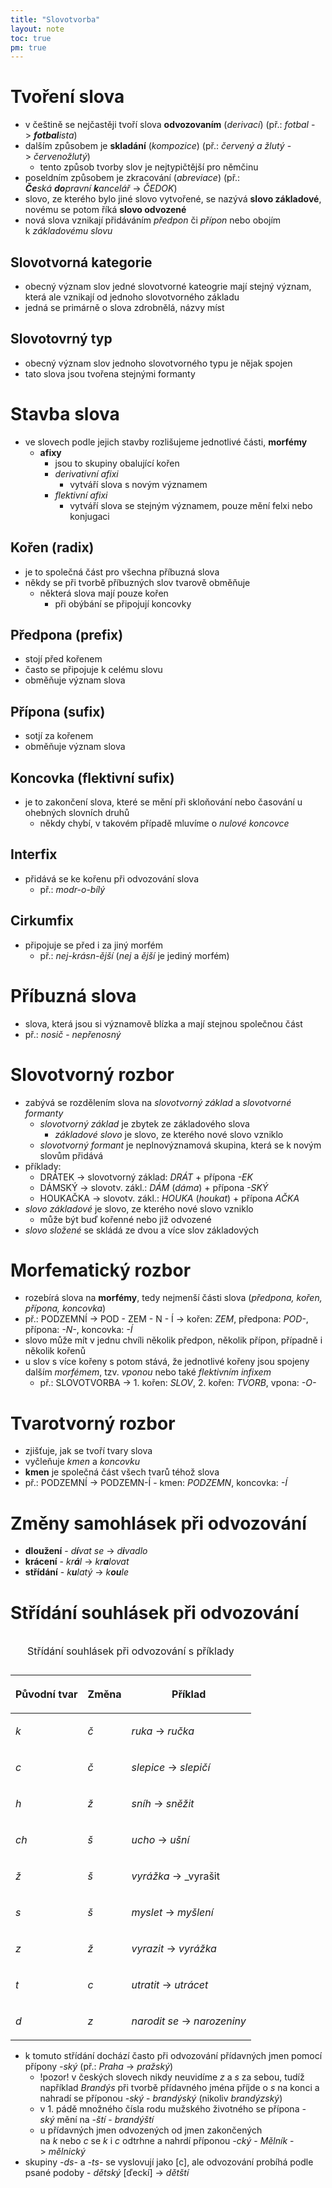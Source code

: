 ```yaml
---
title: "Slovotvorba"
layout: note
toc: true
pm: true
---
```

# Tvoření slova
- v češtině se nejčastěji tvoří slova **odvozovaním** (_derivací_) (př.: _fotbal_ -> _**fotbal**ista_)
- dalším způsobem je **skladání** (_kompozice_) (př.: _červený a žlutý_ -> _červenožlutý_)
    - tento způsob tvorby slov je nejtypičtější pro němčinu
- poseldním způsobem je zkracování (_abreviace_) (př.: _**Če**ská **do**pravní **k**ancelář_ -> _ČEDOK_)
- slovo, ze kterého bylo jiné slovo vytvořené, se nazývá **slovo základové**, novému se potom říká **slovo odvozené**
- nová slova vznikají přidáváním _předpon_ či _přípon_ nebo obojím k _základovému slovu_
## Slovotvorná kategorie
- obecný význam slov jedné slovotvorné kateogrie mají stejný význam, která ale vznikají od jednoho slovotvorného základu
- jedná se primárně o slova zdrobnělá, názvy míst
## Slovotovrný typ
- obecný význam slov jednoho slovotvorného typu je nějak spojen
- tato slova jsou tvořena stejnými formanty
# Stavba slova
- ve slovech podle jejich stavby rozlišujeme jednotlivé části, **morfémy**
    - **afixy**
        - jsou to skupiny obalující kořen
        - _derivativní afixi_
            - vytváří slova s novým významem
        - _flektivní afixi_
            - vytváří slova se stejným významem, pouze mění felxi nebo konjugaci
## Kořen (radix)
- je to společná část pro všechna příbuzná slova
- někdy se při tvorbě příbuzných slov tvarově obměňuje
    - některá slova mají pouze kořen
        - při obýbání se připojují koncovky
## Předpona (prefix)
- stojí před kořenem
- často se připojuje k celému slovu
- obměňuje význam slova
## Přípona (sufix)
- sotjí za kořenem
- obměňuje význam slova
## Koncovka (flektivní sufix)
- je to zakončení slova, které se mění při skloňování nebo časování u ohebných slovních druhů
    - někdy chybí, v takovém případě mluvíme o _nulové koncovce_
## Interfix
- přidává se ke kořenu při odvozování slova 
    - př.: _modr-o-bílý_
## Cirkumfix
- připojuje se před i za jiný morfém
    - př.: _nej-krásn-ější_ (_nej_ a _ější_ je jediný morfém)
# Příbuzná slova
- slova, která jsou si významově blízka a mají stejnou společnou část 
- př.: _nosič_ - _nepřenosný_
# Slovotvorný rozbor
- zabývá se rozdělením slova na _slovotvorný základ_ a _slovotvorné formanty_
    - _slovotvorný základ_ je zbytek ze základového slova
        - _základové slovo_ je slovo, ze kterého nové slovo vzniklo
    - _slovotvorný formant_ je neplnovýznamová skupina, která se k novým slovům přidává
- příklady:
    - DRÁTEK -> slovotvorný základ: _DRÁT_ + přípona _-EK_
    - DÁMSKÝ -> slovotv. zákl.: _DÁM_ (_dáma_) + přípona _-SKÝ_
    - HOUKAČKA -> slovotv. zákl.: _HOUKA_ (_houkat_) + přípona _AČKA_
- _slovo základové_ je slovo, ze kterého nové slovo vzniklo
    - může být buď kořenné nebo již odvozené
- _slovo složené_ se skládá ze dvou a více slov základových
# Morfematický rozbor
- rozebírá slova na **morfémy**, tedy nejmenší části slova (_předpona, kořen, přípona, koncovka_)
- př.: PODZEMNÍ -> POD - ZEM - N - Í -> kořen: _ZEM_, předpona: _POD-_, přípona: _-N-_, koncovka: _-Í_
- slovo může mít v jednu chvíli několik předpon, několik přípon, případně i několik kořenů
- u slov s více kořeny s potom stává, že jednotlivé kořeny jsou spojeny dalším _morfémem_, tzv. _vponou_ nebo také _flektivním infixem_
    - př.: SLOVOTVORBA -> 1. kořen: _SLOV_, 2. kořen: _TVORB_, vpona: _-O-_
# Tvarotvorný rozbor
- zjišťuje, jak se tvoří tvary slova
- vyčleňuje _kmen_ a _koncovku_
- **kmen** je společná část všech tvarů téhož slova
- př.: PODZEMNÍ -> PODZEMN-Í - kmen: _PODZEMN_, koncovka: _-Í_
# Změny samohlásek při odvozování
- **dloužení** - _d**í**vat se_ -> _d**i**vadlo_
- **krácení** - _kr**á**l_ -> _kr**a**lovat_
- **střídání** - _k**u**latý_ -> _k**ou**le_
# Střídání souhlásek při odvozování

<table class="note-table">
    <thead>
        <tr>
            <th>

Původní tvar
            </th>
            <th>

Změna
            </th>
            <th>

Příklad
            </th>
        </tr>
    </thead>
    <tbody>
        <tr>
            <td>

_k_
            </td>
            <td>

_č_
            </td>
            <td>

_ruka_ -> _ručka_
            </td>
        </tr>
        <tr>
            <td>

_c_
            </td>
            <td>

_č_
            </td>
            <td>

_slepice_ -> _slepičí_
            </td>
        </tr>
        <tr>
            <td>

_h_
            </td>
            <td>

_ž_
            </td>
            <td>

_sníh_ -> _sněžit_
            </td>
        </tr>
        <tr>
            <td>

_ch_
            </td>
            <td>

_š_
            </td>
            <td>

_ucho_ -> _ušní_
            </td>
        </tr>
        <tr>
            <td>

_ž_
            </td>
            <td>

_š_
            </td>
            <td>

_vyrážka_ -> _vyrašit
            </td>
        </tr>
        <tr>
            <td>

_s_
            </td>
            <td>

_š_
            </td>
            <td>

_myslet_ -> _myšlení_
            </td>
        </tr>
        <tr>
            <td>

_z_
            </td>
            <td>

_ž_
            </td>
            <td>

_vyrazit_ -> _vyrážka_
            </td>
        </tr>
        <tr>
            <td>

_t_
            </td>
            <td>

_c_
            </td>
            <td>

_utratit_ -> _utrácet_
            </td>
        </tr>
        <tr>
            <td>

_d_
            </td>
            <td>

_z_
            </td>
            <td>

_narodit se_ -> _narozeniny_
            </td>
        </tr>
    </tbody>
    <caption>

Střídání souhlásek při odvozování s příklady
    </caption>
</table>

- k tomuto střídání dochází často při odvozování přídavných jmen pomocí přípony _-ský_ (př.: _Praha_ -> _pražský_)
    - !pozor! v českých slovech nikdy neuvidíme _z_ a _s_ za sebou, tudíž například _Brandýs_ při tvorbě přídavného jména příjde o _s_ na konci a nahradí se příponou _-ský_ - _brandýský_ (nikoliv _brandýzský_)
    - v 1. pádě množného čísla rodu mužského životného se přípona _-ský_ mění na _-ští_ - _brandýští_
    - u přídavných jmen odvozených od jmen zakončených na _k_ nebo _c_ se _k_ i _c_ odtrhne a nahrdí příponou _-cký_ - _Mělník_ -> _mělnický_
- skupiny _-ds-_ a _-ts-_ se vyslovují jako [c], ale odvozování probíhá podle psané podoby - _dětský_ [ďeckí] -> _dětští_